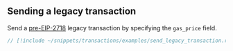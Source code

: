 ## Sending a legacy transaction

Send a [pre-EIP-2718](https://eips.ethereum.org/EIPS/eip-2718) legacy transaction by specifying the `gas_price` field.

```rust
// [!include ~/snippets/transactions/examples/send_legacy_transaction.rs]
```
